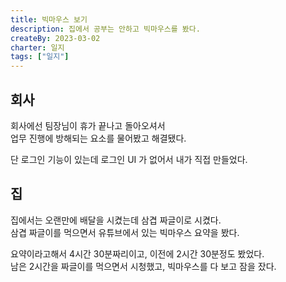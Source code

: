 ```yaml
---
title: 빅마우스 보기
description: 집에서 공부는 안하고 빅마우스를 봤다.
createBy: 2023-03-02
charter: 일지
tags: ["일지"]
---
```


## 회사

회사에선 팀장님이 휴가 끝나고 돌아오셔서  
업무 진행에 방해되는 요소를 물어봤고 해결됐다.

단 로그인 기능이 있는데 로그인 UI 가 없어서 내가 직접 만들었다.

## 집

집에서는 오랜만에 배달을 시켰는데 삼겹 짜글이로 시켰다.  
삼겹 짜글이를 먹으면서 유튜브에서 있는 빅마우스 요약을 봤다.

요약이라고해서 4시간 30분짜리이고, 이전에 2시간 30분정도 봤었다.  
남은 2시간을 짜글이를 먹으면서 시청했고, 빅마우스를 다 보고 잠을 잤다.
